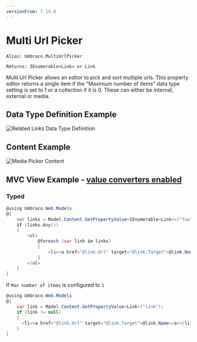 ```yaml
---
versionFrom: 7.14.0
---
```


# Multi Url Picker

`Alias: Umbraco.MultiUrlPicker`

`Returns: IEnumerable<Link> or Link`

Multi Url Picker allows an editor to pick and sort multiple urls. This property editor returns a single item if the "Maximum number of items" data type setting is set to 1 or a collection if it is 0. These can either be internal, external or media.


## Data Type Definition Example

![Related Links Data Type Definition](images/Multy-Url-Picker-DataType-v8.png)

## Content Example 

![Media Picker Content](images/Multy-Url-Picker-Content-v8.png)

## MVC View Example - [value converters enabled](../../../../Setup/Upgrading/760-breaking-changes.md#property-value-converters-u4-7318)

### Typed

```csharp
@using Umbraco.Web.Models
@{
    var links = Model.Content.GetPropertyValue<IEnumerable<Link>>("footerLinks");
    if (links.Any())
    {
        <ul>
            @foreach (var link in links)
            {
                <li><a href="@link.Url" target="@link.Target">@link.Name</a></li>
            }
        </ul>
    }
}
```
If `Max number of items` is configured to `1`
```csharp
@using Umbraco.Web.Models
@{
    var link = Model.Content.GetPropertyValue<Link>("link");
    if (link != null)
    {
      <li><a href="@link.Url" target="@link.Target">@link.Name</a></li>
    }
}
```
